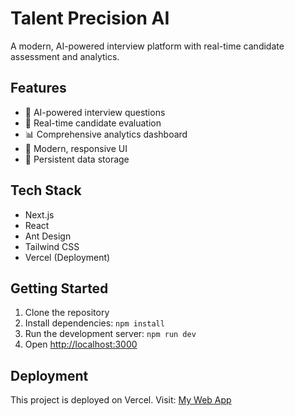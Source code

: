# Talent Precision AI

A modern, AI-powered interview platform with real-time candidate assessment and analytics.

## Features

- 🤖 AI-powered interview questions
- 🎯 Real-time candidate evaluation
- 📊 Comprehensive analytics dashboard
- 🎨 Modern, responsive UI
- 💾 Persistent data storage

## Tech Stack

- Next.js
- React
- Ant Design
- Tailwind CSS
- Vercel (Deployment)

## Getting Started

1. Clone the repository
2. Install dependencies: `npm install`
3. Run the development server: `npm run dev`
4. Open [http://localhost:3000](http://localhost:3000)

## Deployment

This project is deployed on Vercel. Visit: [My Web App](talent-precision-ai.vercel.app)
